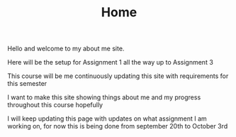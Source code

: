 ﻿---
title: "Home"
layout: Layout.njk
---

Hello and welcome to my about me site.

Here will be the setup for Assignment 1 all the way up to Assignment 3

This course will be me continuously updating this site with requirements
for this semester

I want to make this site showing things about me and my progress throughout this course
hopefully

I will keep updating this page with updates on what assignment I am working on, for now this is being done from september 20th to October 3rd
